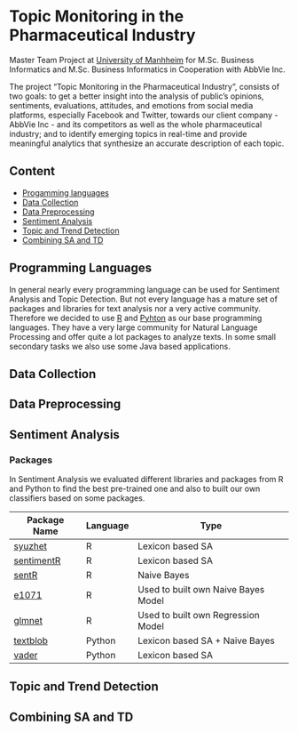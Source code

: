# Topic Monitoring in the Pharmaceutical Industry 
Master Team Project at [University of Manhheim](https://www.uni-mannheim.de/1/english/) for M.Sc. Business Informatics and M.Sc. Business Informatics in Cooperation with AbbVie Inc.

The project “Topic Monitoring in the Pharmaceutical Industry”,  consists of two goals: to get a better insight into the analysis of public’s opinions, sentiments, evaluations, attitudes, and emotions from social media platforms, especially Facebook and Twitter, towards our client company - AbbVie Inc - and its competitors as well as the whole pharmaceutical industry; and to identify emerging topics in real-time and provide meaningful analytics that synthesize an accurate description of each topic. 

## Content
* [Progamming languages](#programming-languages)
* [Data Collection](#data-collection)
* [Data Preprocessing](#data-preprocessing)
* [Sentiment Analysis](#sentiment-analysis)
* [Topic and Trend Detection](#topic-and-trend-detection)
* [Combining SA and TD](#combining-sa-and-td)


## Programming Languages

In general nearly every programming language can be used for Sentiment Analysis and Topic Detection. But not every language has a mature set of packages and libraries  for text analysis nor a very active community. Therefore we decided to use [R](https://r-project.org) and [Pyhton](https://www.python.org) as our base programming languages. They have a very large community for Natural Language Processing and offer quite a lot packages to analyze texts. In some small secondary tasks we also use some Java based applications.

## Data Collection

## Data Preprocessing

## Sentiment Analysis

### Packages

In Sentiment Analysis we evaluated different libraries and packages from R and Python to find the best pre-trained one and also to built our own classifiers based on some packages.

| Package Name                                          | Language | Type                                | 
|-------------------------------------------------------|----------|-------------------------------------|
| [syuzhet](https://github.com/mjockers/syuzhet)        | R        | Lexicon based SA                    |
| [sentimentR](https://github.com/trinker/sentimentr)   | R        | Lexicon based SA                    |
| [sentR](https://github.com/mananshah99/sentR)         | R        | Naive Bayes                         |
| [e1071](https://github.com/cran/e1071)                | R        | Used to built own Naive Bayes Model |
| [glmnet](https://github.com/cran/glmnet)              | R        | Used to built own Regression Model  |
| [textblob](https://github.com/sloria/TextBlob)        | Python   | Lexicon based SA + Naive Bayes      |
| [vader](http://www.nltk.org/api/nltk.sentiment.html)  | Python   | Lexicon based SA                    |



## Topic and Trend Detection

## Combining SA and TD
